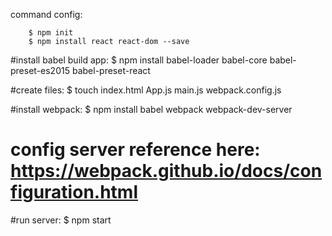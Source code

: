 command config: 

		$ npm init
		$ npm install react react-dom --save

#install babel build app:
		$ npm install babel-loader babel-core babel-preset-es2015 babel-preset-react

#create files: 
		$ touch index.html App.js main.js webpack.config.js

#install webpack:
		$ npm install babel webpack webpack-dev-server 
# config server reference here: https://webpack.github.io/docs/configuration.html
	

#run server:
		$ npm start